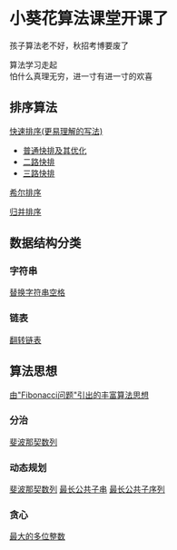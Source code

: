 # 小葵花算法课堂开课了
孩子算法老不好，秋招考博要废了

算法学习走起    
怕什么真理无穷，进一寸有进一寸的欢喜 

## 排序算法

[快速排序(更易理解的写法)](KH9_10/Quick_Sort2_写法2.java)
- [普通快排及其优化](KH9_10/Quick_Sort1.java)
- [二路快排](KH9_10/Quick_Sort2.java)
- [三路快排](KH9_10/Quick_Sort3.java)

[希尔排序](KH9_08/Shell_Sort.java)

[归并排序](KH9_09/Merge_Sort.java)

## 数据结构分类

### 字符串
[替换字符串空格](KH9_08/替换字符串中的空格.java)

### 链表
[翻转链表](KH9_08/翻转链表.java)

## 算法思想
[由"Fibonacci问题"引出的丰富算法思想](KH9_09/斐波那契数列/Fibo问题总结.md)

### 分治
[斐波那契数列](KH9_09/斐波那契数列)

### 动态规划
[斐波那契数列](KH9_09/斐波那契数列)
[最长公共子串](KH9_11/最长公共子串.java)
[最长公共子序列](KH9_11/最长公共子序列.java)

### 贪心
[最大的多位整数](KH9_13/最大的多位整数.java)

